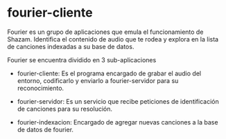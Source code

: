 # fourier-cliente

Fourier es un grupo de aplicaciones que emula el funcionamiento de Shazam.
Identifica el contenido de audio que te rodea y explora en la lista de canciones indexadas a su base de datos.

Fourier se encuentra dividido en 3 sub-aplicaciones

* fourier-cliente:
Es el programa encargado de grabar el audio del entorno, codificarlo y enviarlo a fourier-servidor para su reconocimiento.

* fourier-servidor:
Es un servicio que recibe peticiones de identificación de canciones para su resolución.

* fourier-indexacion:
Encargado de agregar nuevas canciones a la base de datos de fourier.
